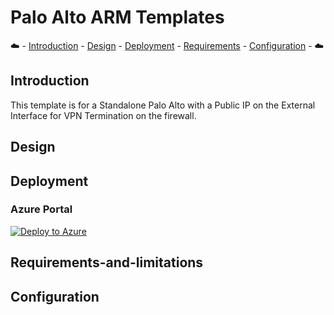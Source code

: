 # Palo Alto ARM Templates

:cloud: - [Introduction](#introduction) - [Design](#design) - [Deployment](#deployment) - [Requirements](#requirements-and-limitations) - [Configuration](#configuration) - :cloud:

## Introduction

This template is for a Standalone Palo Alto with a Public IP on the External Interface for VPN Termination on the firewall.

## Design

## Deployment

### Azure Portal

[![Deploy to Azure](https://aka.ms/deploytoazurebutton)](https://portal.azure.com/#create/Microsoft.Template/uri/https%3A%2F%2Fraw.githubusercontent.com%2Fswansosj%2FPaloARM%2Fmain%2Fazuredeploy.json)

## Requirements-and-limitations

## Configuration